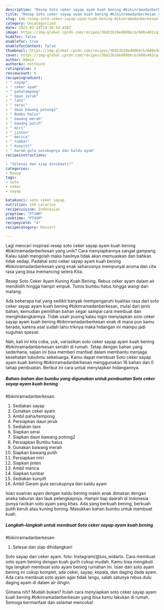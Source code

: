 ```yaml
---
description: "Resep Soto ceker sayap ayam kuah bening #bikinramadanberkesan yang Enak"
title: "Resep Soto ceker sayap ayam kuah bening #bikinramadanberkesan yang Enak"
slug: 546-resep-soto-ceker-sayap-ayam-kuah-bening-bikinramadanberkesan-yang-enak
category: Uncategorized
date: 2023-02-28T14:56:54.826Z
image: https://img-global.cpcdn.com/recipes/3bd23b10ed80bbcb/680x482cq70/soto-ceker-sayap-ayam-kuah-bening-bikinramadanberkesan-foto-resep-utama.jpg
hideToc: false
enableToc: true
enableTocContent: false
thumbnail: https://img-global.cpcdn.com/recipes/3bd23b10ed80bbcb/680x482cq70/soto-ceker-sayap-ayam-kuah-bening-bikinramadanberkesan-foto-resep-utama.jpg
cover: https://img-global.cpcdn.com/recipes/3bd23b10ed80bbcb/680x482cq70/soto-ceker-sayap-ayam-kuah-bening-bikinramadanberkesan-foto-resep-utama.jpg
author: Admin
authorAv: notfound
ratingvalue: 4
reviewcount: 6
recipeingredient:
- " sayap"
- " ceker ayam"
- " pahatempong"
- " daun jeruk"
- " laos"
- " serai"
- " daun bawang potong2"
- " Bumbu halus"
- " bawang merah"
- " bawang putih"
- " miri"
- " jinten"
- " merica"
- " tumbar"
- " kunyitt"
- " Garam gula secukupnya dan kaldu ayam"
recipeinstructions:

- "Selesai dan siap dinikmati!"
categories:
- Resep
tags:
- soto
- ceker
- sayap

katakunci: soto ceker sayap 
nutrition: 156 calories
recipecuisine: Indonesian
preptime: "PT30M"
cooktime: "PT45M"
recipeyield: "4"
recipecategory: Dessert

---
```





Lagi mencari inspirasi resep soto ceker sayap ayam kuah bening
#bikinramadanberkesan yang unik? Cara menyiapkannya sangat gampang. Kalau salah mengolah maka hasilnya tidak akan memuaskan dan bahkan tidak sedap. Padahal soto ceker sayap ayam kuah bening
#bikinramadanberkesan yang enak seharusnya mempunyai aroma dan cita rasa yang bisa memancing selera Kita.





Resep Soto Ceker Ayam Kuning Kuah Bening. Rebus ceker ayam dalam air mendiidih hingga hampir empuk. Tumis bumbu halus hingga wangi dan matang.

Ada beberapa hal yang sedikit banyak mempengaruhi kualitas rasa dari soto ceker sayap ayam kuah bening
#bikinramadanberkesan, mulai dari jenis bahan, kemudian pemilihan bahan segar sampai cara membuat dan menghidangkannya. Tidak usah pusing kalau ingin menyiapkan soto ceker sayap ayam kuah bening
#bikinramadanberkesan enak di mana pun kamu berada, karena asal sudah tahu triknya maka hidangan ini mampu jadi suguhan spesial.






Nah, kali ini kita coba, yuk, variasikan soto ceker sayap ayam kuah bening
#bikinramadanberkesan sendiri di rumah. Tetap dengan bahan yang sederhana, sajian ini bisa memberi manfaat dalam membantu menjaga kesehatan tubuhmu sekeluarga. Kamu dapat membuat Soto ceker sayap ayam kuah bening
#bikinramadanberkesan menggunakan 16 bahan dan 0 tahap pembuatan. Berikut ini cara untuk menyiapkan hidangannya.

<!--inarticleads1-->

##### Bahan-bahan dan bumbu yang digunakan untuk pembuatan Soto ceker sayap ayam kuah bening
#bikinramadanberkesan:

1. Sediakan  sayap
1. Gunakan  ceker ayam
1. Ambil  paha/tempong
1. Persiapkan  daun jeruk
1. Sediakan  laos
1. Siapkan  serai
1. Siapkan  daun bawang potong2
1. Persiapkan  Bumbu halus
1. Gunakan  bawang merah
1. Siapkan  bawang putih
1. Persiapkan  miri
1. Siapkan  jinten
1. Ambil  merica
1. Siapkan  tumbar
1. Sediakan  kunyitt
1. Ambil  Garam gula secukupnya dan kaldu ayam


Isian suwiran ayam dengan kaldu bening makin enak dimakan dengan aneka taburan dan lauk pelengkapnya. Hampir tiap daerah di Indonesia punya racikan soto ayam yang khas. Ada yang berkuah bening, berkuah putih keruh atau kuning bening. Masukkan bahan bumbu untuk membuat kuah. 

<!--inarticleads2-->

##### Langkah-langkah untuk membuat Soto ceker sayap ayam kuah bening
#bikinramadanberkesan:


1. Selesai dan siap dihidangkan!

Soto sayap dan ceker ayam. foto: Instagram/@luis_widarto. Cara membuat soto ayam bening dengan kuah gurih cukup mudah. Kamu bisa mengikuti tiga langkah membuat soto ayam bening rumahan ini. Isian dari soto ayam bening ini cukup komplet, ada ceker, sayap, kepala, dan daging dada ayam. Ada cara membuat soto ayam agar tidak langu, salah satunya rebus dulu daging ayam di dalam air dingin. 

Gimana nih? Mudah bukan? Itulah cara menyiapkan soto ceker sayap ayam kuah bening
#bikinramadanberkesan yang bisa kamu lakukan di rumah. Semoga bermanfaat dan selamat mencoba!
